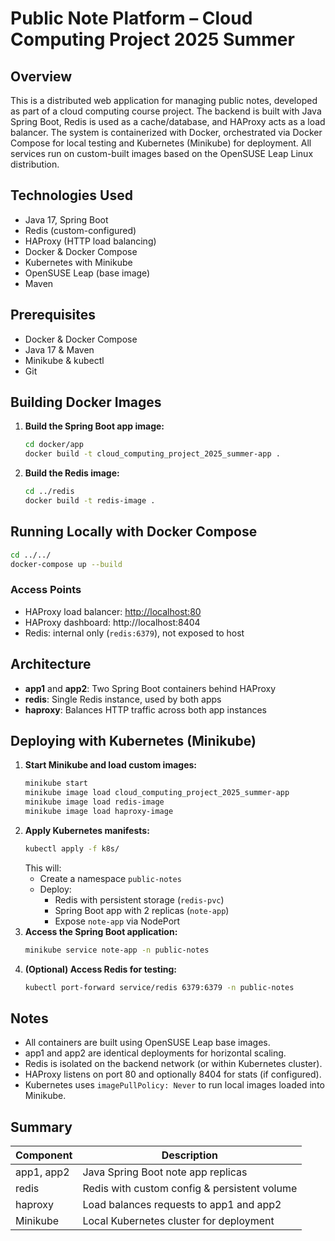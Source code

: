 # Public Note Platform – Cloud Computing Project 2025 Summer

## Overview
This is a distributed web application for managing public notes, developed as part of a cloud computing course project. The backend is built with Java Spring Boot, Redis is used as a cache/database, and HAProxy acts as a load balancer. The system is containerized with Docker, orchestrated via Docker Compose for local testing and Kubernetes (Minikube) for deployment. All services run on custom-built images based on the OpenSUSE Leap Linux distribution.


## Technologies Used
- Java 17, Spring Boot
- Redis (custom-configured)
- HAProxy (HTTP load balancing)
- Docker & Docker Compose
- Kubernetes with Minikube
- OpenSUSE Leap (base image)
- Maven

## Prerequisites
- Docker & Docker Compose
- Java 17 & Maven
- Minikube & kubectl
- Git

## Building Docker Images
1. **Build the Spring Boot app image:**
    ```sh
    cd docker/app
    docker build -t cloud_computing_project_2025_summer-app .
    ```
2. **Build the Redis image:**
    ```sh
    cd ../redis
    docker build -t redis-image .
    ```

## Running Locally with Docker Compose
```sh
cd ../../
docker-compose up --build
```

### Access Points
- HAProxy load balancer: [http://localhost:80](http://localhost:80)
- HAProxy dashboard: http://localhost:8404
- Redis: internal only (`redis:6379`), not exposed to host

## Architecture
- **app1** and **app2**: Two Spring Boot containers behind HAProxy
- **redis**: Single Redis instance, used by both apps
- **haproxy**: Balances HTTP traffic across both app instances

## Deploying with Kubernetes (Minikube)
1. **Start Minikube and load custom images:**
    ```sh
    minikube start
    minikube image load cloud_computing_project_2025_summer-app
    minikube image load redis-image
    minikube image load haproxy-image
    ```
2. **Apply Kubernetes manifests:**
    ```sh
    kubectl apply -f k8s/
    ```
    This will:
    - Create a namespace `public-notes`
    - Deploy:
        - Redis with persistent storage (`redis-pvc`)
        - Spring Boot app with 2 replicas (`note-app`)
        - Expose `note-app` via NodePort
3. **Access the Spring Boot application:**
    ```sh
    minikube service note-app -n public-notes
    ```
4. **(Optional) Access Redis for testing:**
    ```sh
    kubectl port-forward service/redis 6379:6379 -n public-notes
    ```

## Notes
- All containers are built using OpenSUSE Leap base images.
- app1 and app2 are identical deployments for horizontal scaling.
- Redis is isolated on the backend network (or within Kubernetes cluster).
- HAProxy listens on port 80 and optionally 8404 for stats (if configured).
- Kubernetes uses `imagePullPolicy: Never` to run local images loaded into Minikube.

## Summary
| Component   | Description                                 |
|-------------|---------------------------------------------|
| app1, app2  | Java Spring Boot note app replicas          |
| redis       | Redis with custom config & persistent volume|
| haproxy     | Load balances requests to app1 and app2     |
| Minikube    | Local Kubernetes cluster for deployment     |
